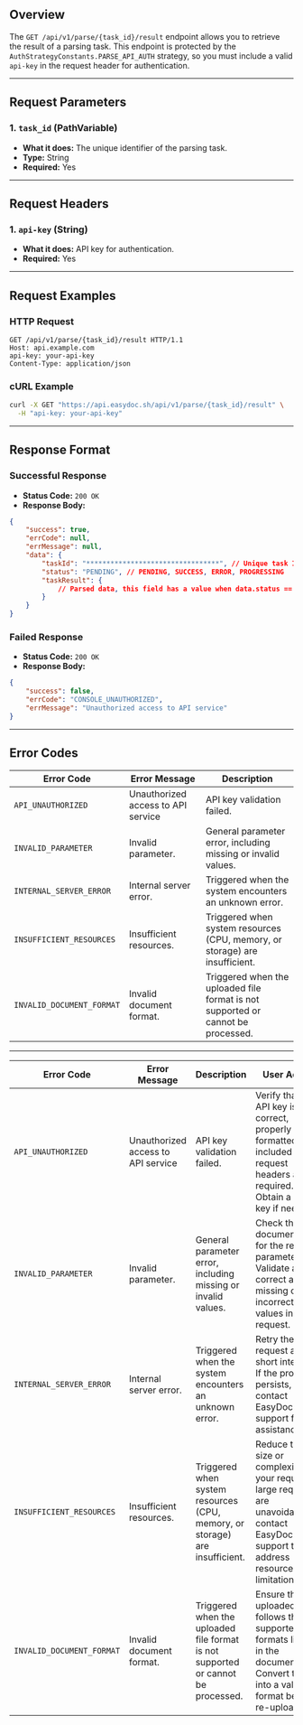 ## Overview

The `GET /api/v1/parse/{task_id}/result` endpoint allows you to retrieve the result of a parsing task. This endpoint is protected by the `AuthStrategyConstants.PARSE_API_AUTH` strategy, so you must include a valid `api-key` in the request header for authentication.

---

## Request Parameters

### 1. `task_id` (PathVariable)

- **What it does:** The unique identifier of the parsing task.
- **Type:** String
- **Required:** Yes

---

## Request Headers

### 1. `api-key` (String)

- **What it does:** API key for authentication.
- **Required:** Yes

---

## Request Examples

### HTTP Request

```http
GET /api/v1/parse/{task_id}/result HTTP/1.1
Host: api.example.com
api-key: your-api-key
Content-Type: application/json
```

### cURL Example

```bash
curl -X GET "https://api.easydoc.sh/api/v1/parse/{task_id}/result" \
  -H "api-key: your-api-key"
```

---

## Response Format

### Successful Response

- **Status Code:** `200 OK`
- **Response Body:**

```json
{
    "success": true,
    "errCode": null,
    "errMessage": null,
    "data": {
        "taskId": "*********************************", // Unique task ID
        "status": "PENDING", // PENDING, SUCCESS, ERROR, PROGRESSING
        "taskResult": {
            // Parsed data, this field has a value when data.status == SUCCESS
        }
    }
}
```

### Failed Response

- **Status Code:** `200 OK`
- **Response Body:**

```json
{
    "success": false,
    "errCode": "CONSOLE_UNAUTHORIZED",
    "errMessage": "Unauthorized access to API service"
}
```

---

## Error Codes

| Error Code                | Error Message                      | Description                                                                      |
| ------------------------- | ---------------------------------- | -------------------------------------------------------------------------------- |
| `API_UNAUTHORIZED`        | Unauthorized access to API service | API key validation failed.                                                       |
| `INVALID_PARAMETER`       | Invalid parameter.                 | General parameter error, including missing or invalid values.                    |
| `INTERNAL_SERVER_ERROR`   | Internal server error.             | Triggered when the system encounters an unknown error.                           |
| `INSUFFICIENT_RESOURCES`  | Insufficient resources.            | Triggered when system resources (CPU, memory, or storage) are insufficient.      |
| `INVALID_DOCUMENT_FORMAT` | Invalid document format.           | Triggered when the uploaded file format is not supported or cannot be processed. |

---

| **Error Code**            | **Error Message**              | **Description**                                                                                 | **User Action**                                                                                                                                                 |
|----------------------------|--------------------------------|-------------------------------------------------------------------------------------------------|----------------------------------------------------------------------------------------------------------------------------------------------------------------|
| `API_UNAUTHORIZED`       | Unauthorized access to API service | API key validation failed.                                                                      | Verify that your API key is correct, properly formatted, and included in the request headers as required. Obtain a new key if needed.                           |
| `INVALID_PARAMETER`      | Invalid parameter.             | General parameter error, including missing or invalid values.                                   | Check the API documentation for the required parameters. Validate and correct any missing or incorrect values in your request.                                   |
| `INTERNAL_SERVER_ERROR`  | Internal server error.         | Triggered when the system encounters an unknown error.                                          | Retry the request after a short interval. If the problem persists, contact EasyDoc support for assistance.                                                          |
| `INSUFFICIENT_RESOURCES` | Insufficient resources.        | Triggered when system resources (CPU, memory, or storage) are insufficient.                    | Reduce the size or complexity of your request. If large requests are unavoidable, contact EasyDoc support to address resource limitations.                           |
| `INVALID_DOCUMENT_FORMAT`| Invalid document format.       | Triggered when the uploaded file format is not supported or cannot be processed.               | Ensure the uploaded file follows the supported formats listed in the documentation. Convert the file into a valid format before re-uploading.                    |
